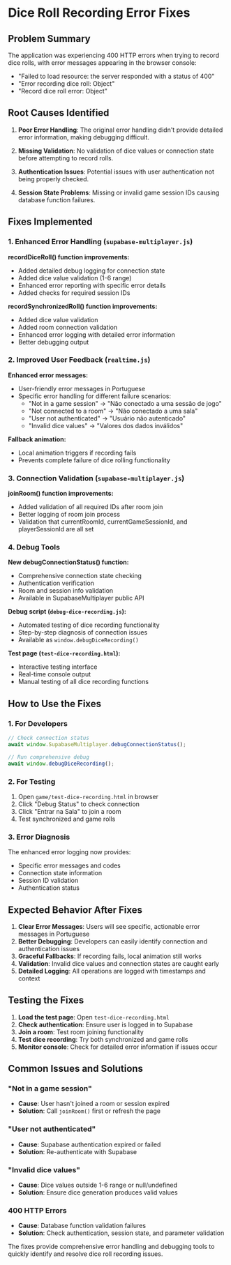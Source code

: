 # Dice Roll Recording Error Fixes

## Problem Summary
The application was experiencing 400 HTTP errors when trying to record dice rolls, with error messages appearing in the browser console:
- "Failed to load resource: the server responded with a status of 400"
- "Error recording dice roll: Object"
- "Record dice roll error: Object"

## Root Causes Identified

1. **Poor Error Handling**: The original error handling didn't provide detailed error information, making debugging difficult.

2. **Missing Validation**: No validation of dice values or connection state before attempting to record rolls.

3. **Authentication Issues**: Potential issues with user authentication not being properly checked.

4. **Session State Problems**: Missing or invalid game session IDs causing database function failures.

## Fixes Implemented

### 1. Enhanced Error Handling (`supabase-multiplayer.js`)

**recordDiceRoll() function improvements:**
- Added detailed debug logging for connection state
- Added dice value validation (1-6 range)
- Enhanced error reporting with specific error details
- Added checks for required session IDs

**recordSynchronizedRoll() function improvements:**
- Added dice value validation
- Added room connection validation
- Enhanced error logging with detailed error information
- Better debugging output

### 2. Improved User Feedback (`realtime.js`)

**Enhanced error messages:**
- User-friendly error messages in Portuguese
- Specific error handling for different failure scenarios:
  - "Not in a game session" → "Não conectado a uma sessão de jogo"
  - "Not connected to a room" → "Não conectado a uma sala"
  - "User not authenticated" → "Usuário não autenticado"
  - "Invalid dice values" → "Valores dos dados inválidos"

**Fallback animation:**
- Local animation triggers if recording fails
- Prevents complete failure of dice rolling functionality

### 3. Connection Validation (`supabase-multiplayer.js`)

**joinRoom() function improvements:**
- Added validation of all required IDs after room join
- Better logging of room join process
- Validation that currentRoomId, currentGameSessionId, and playerSessionId are all set

### 4. Debug Tools

**New debugConnectionStatus() function:**
- Comprehensive connection state checking
- Authentication verification
- Room and session info validation
- Available in SupabaseMultiplayer public API

**Debug script (`debug-dice-recording.js`):**
- Automated testing of dice recording functionality
- Step-by-step diagnosis of connection issues
- Available as `window.debugDiceRecording()`

**Test page (`test-dice-recording.html`):**
- Interactive testing interface
- Real-time console output
- Manual testing of all dice recording functions

## How to Use the Fixes

### 1. For Developers
```javascript
// Check connection status
await window.SupabaseMultiplayer.debugConnectionStatus();

// Run comprehensive debug
await window.debugDiceRecording();
```

### 2. For Testing
1. Open `game/test-dice-recording.html` in browser
2. Click "Debug Status" to check connection
3. Click "Entrar na Sala" to join a room
4. Test synchronized and game rolls

### 3. Error Diagnosis
The enhanced error logging now provides:
- Specific error messages and codes
- Connection state information
- Session ID validation
- Authentication status

## Expected Behavior After Fixes

1. **Clear Error Messages**: Users will see specific, actionable error messages in Portuguese
2. **Better Debugging**: Developers can easily identify connection and authentication issues
3. **Graceful Fallbacks**: If recording fails, local animation still works
4. **Validation**: Invalid dice values and connection states are caught early
5. **Detailed Logging**: All operations are logged with timestamps and context

## Testing the Fixes

1. **Load the test page**: Open `test-dice-recording.html`
2. **Check authentication**: Ensure user is logged in to Supabase
3. **Join a room**: Test room joining functionality
4. **Test dice recording**: Try both synchronized and game rolls
5. **Monitor console**: Check for detailed error information if issues occur

## Common Issues and Solutions

### "Not in a game session"
- **Cause**: User hasn't joined a room or session expired
- **Solution**: Call `joinRoom()` first or refresh the page

### "User not authenticated" 
- **Cause**: Supabase authentication expired or failed
- **Solution**: Re-authenticate with Supabase

### "Invalid dice values"
- **Cause**: Dice values outside 1-6 range or null/undefined
- **Solution**: Ensure dice generation produces valid values

### 400 HTTP Errors
- **Cause**: Database function validation failures
- **Solution**: Check authentication, session state, and parameter validation

The fixes provide comprehensive error handling and debugging tools to quickly identify and resolve dice roll recording issues.